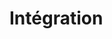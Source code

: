 <!-- .slide: class="transition-white fire-bg-red fire-specific-slide" data-background="css/theme/legacy/images/background_red.png" -->

# Intégration
